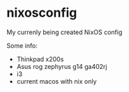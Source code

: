 # nixosconfig
My currenly being created NixOS config

Some info:
* Thinkpad x200s
* Asus rog zephyrus g14 ga402rj
* i3
* current macos with nix only
